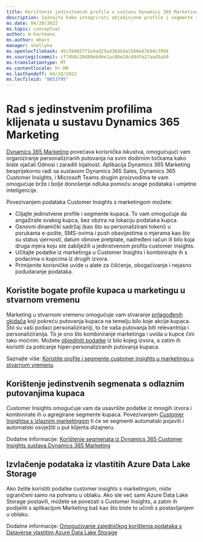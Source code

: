 ```yaml
---
title: Korištenje jedinstvenih profila u sustavu Dynamics 365 Marketing
description: Saznajte kako integrirati objedinjene profile i segmente sa sustavom Dynamics 365 Marketing.
ms.date: 04/20/2022
ms.topic: conceptual
author: m-hartmann
ms.author: mhart
manager: shellyha
ms.openlocfilehash: 45c59465771e4ad25ed36d5da1568e67b94cf994
ms.sourcegitcommit: cf74b8c20d88eb96e1ac86e18cd44fe27aad5ab9
ms.translationtype: MT
ms.contentlocale: hr-HR
ms.lasthandoff: 04/28/2022
ms.locfileid: "8653795"
---
```

# <a name="work-with-unified-customer-profiles-in-dynamics-365-marketing"></a>Rad s jedinstvenim profilima klijenata u sustavu Dynamics 365 Marketing

[Dynamics 365 Marketing](/dynamics365/marketing/overview) povećava korisnička iskustva, omogućujući vam organiziranje personaliziranih putovanja na svim dodirnim točkama kako biste ojačali Odnosi i zaradili lojalnost. Aplikacija Dynamics 365 Marketing besprijekorno radi sa sustavom Dynamics 365 Sales, Dynamics 365 Customer Insights, i Microsoft Teams drugim proizvodima te vam omogućuje brže i bolje donošenje odluka pomoću snage podataka i umjetne inteligencije.

Povezivanjem podataka Customer Insights s marketingom možete:

- Ciljajte jedinstvene profile i segmente kupaca. To vam omogućuje da angažirate svakog kupca, bez obzira na lokaciju podataka kupca.
- Osnovni dinamički sadržaj (kao što su personalizirani tokeni) u porukama e-pošte, SMS-ovima i push obavijestima o mjerama kao što su status vjernosti, datum obnove pretplate, nadređeni račun ili bilo koja druga mjera koju ste zabilježili u jedinstvenom profilu customer insights.
- Učitajte podatke iz marketinga u Customer Insights i kombinirajte ih s podacima o kupcima iz drugih izvora.
- Primijenite korisničke uvide u alate za čišćenje, obogaćivanje i nejasno podudaranje podataka.


## <a name="use-rich-customer-profiles-in-real-time-marketing"></a>Koristite bogate profile kupaca u marketingu u stvarnom vremenu

Marketing u stvarnom vremenu omogućuje vam stvaranje [prilagođenih okidača](/dynamics365/marketing/real-time-marketing-custom-triggers) koji pokreću putovanja kupaca na temelju bilo koje akcije kupaca. Što su vaši podaci personaliziraniji, to će vaša putovanja biti relevantnija i personaliziranija. To je ono što kombiniranje marketinga i uvida u kupce čini tako moćnim. Možete [objediniti podatke](data-unification.md) iz bilo kojeg izvora, a zatim ih koristiti za poticanje hiper-personaliziranih putovanja kupaca.

Saznajte više: [Koristite profile i segmente customer insights u marketingu u stvarnom vremenu](/dynamics365/marketing/real-time-marketing-ci-profile)

## <a name="use-unified-segments-with-outbound-customer-journeys"></a>Korištenje jedinstvenih segmenata s odlaznim putovanjima kupaca

Customer Insights omogućuje vam da usavršite podatke iz mnogih izvora i kombinirate ih u agregirane segmente kupaca. Povezivanjem [Customer Insightsa s izlaznim marketingom](export-dynamics365-marketing.md) ti će se segmenti automatski pojaviti *i* automatski osvježiti u put klijenta dizajneru.

Dodatne informacije: [Korištenje segmenata iz Dynamics 365 Customer Insights sustava Dynamics 365 Marketing](/dynamics365/marketing/customer-insights-segments)

## <a name="pull-data-from-your-own-azure-data-lake-storage"></a>Izvlačenje podataka iz vlastitih Azure Data Lake Storage

Ako želite koristiti podatke customer insights s marketingom, niste ograničeni samo na pohranu u oblaku. Ako ste već sami Azure Data Lake Storage postavili, možete se povezati s Customer Insights, a zatim ih podijeliti s aplikacijom Marketing baš kao što biste to učinili s postavljanjem u oblaku.

Dodatne informacije: [Omogućivanje zajedničkog korištenja podataka s Dataverse vlastitim Azure Data Lake Storage](manage-environments.md#enable-data-sharing-with-dataverse-from-your-own-azure-data-lake-storage-preview)